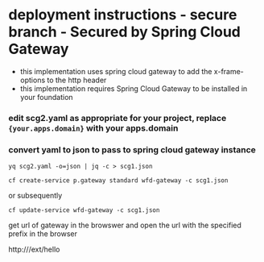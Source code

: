 # deployment instructions - secure branch -  Secured by Spring Cloud Gateway
* this implementation uses spring cloud gateway to add the x-frame-options to the http header
* this implementation requires Spring Cloud Gateway to be installed in your foundation 
### edit scg2.yaml as appropriate for your project, replace `{your.apps.domain}` with your apps.domain 

### convert yaml to json to pass to spring cloud gateway instance
```
yq scg2.yaml -o=json | jq -c > scg1.json
	
cf create-service p.gateway standard wfd-gateway -c scg1.json
``` 
or subsequently 
```
cf update-service wfd-gateway -c scg1.json
```

get url of gateway in the browswer and open the url with the specified prefix in the browser

http://<scg-url>/ext/hello
